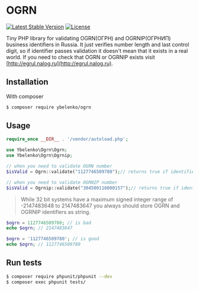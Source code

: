 # OGRN

[![Latest Stable Version](https://poser.pugx.org/ybelenko/ogrn/v/stable)](https://packagist.org/packages/ybelenko/ogrn)
[![License](https://poser.pugx.org/ybelenko/ogrn/license)](https://packagist.org/packages/ybelenko/ogrn)
    
Tiny PHP library for validating OGRN(ОГРН) and OGRNIP(ОГРНИП) business identifiers in Russia. 
It just verifies number length and last control digit, so if identifier passes validation it doesn't 
mean that it exists in a real world. If you need to check that OGRN or OGRNIP exists visit 
[http://egrul.nalog.ru](http://egrul.nalog.ru).

## Installation
With composer  
```sh
$ composer require ybelenko/ogrn
```

## Usage

```php
require_once __DIR__ . '/vendor/autoload.php';

use Ybelenko\Ogrn\Ogrn;
use Ybelenko\Ogrn\Ogrnip;

// when you need to validate OGRN number
$isValid = Ogrn::validate("1127746509780");// returns true if identifier is valid

// when you need to validate OGRNIP number
$isValid = Ogrnip::validate("304500116000157");// returns true if identifier is valid
```

> While 32 bit systems have a maximum signed integer range of -2147483648 to 2147483647 you always
> should store OGRN and OGRNIP identifiers as string.

```php
$ogrn = 1127746509780; // is bad 
echo $ogrn; // 2147483647

$ogrn = '1127746509780'; // is good
echo $ogrn; // 1127746509780
```

## Run tests
```sh
$ composer require phpunit/phpunit --dev
$ composer exec phpunit tests/
```
